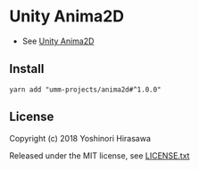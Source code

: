 # Unity Anima2D

* See [Unity Anima2D](https://assetstore.unity.com/packages/essentials/unity-anima2d-79840)

## Install

```shell
yarn add "umm-projects/anima2d#^1.0.0"
```

## License

Copyright (c) 2018 Yoshinori Hirasawa

Released under the MIT license, see [LICENSE.txt](LICENSE.txt)

